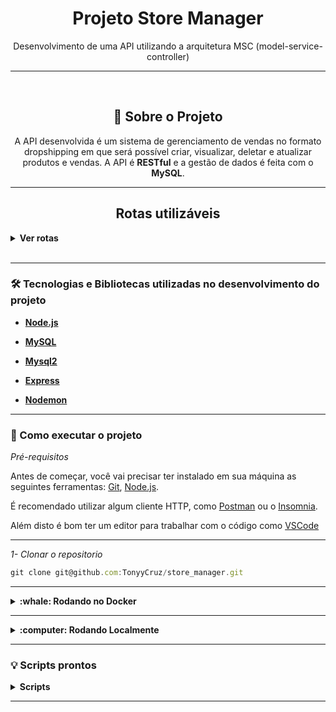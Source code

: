 <h1 align="center">Projeto Store Manager</h1>
<p align="center">Desenvolvimento de uma API utilizando a arquitetura MSC (model-service-controller)</p>

---

<br>

<h2 align="center">📃 Sobre o Projeto</h2>

<p align="center">A API desenvolvida é um sistema de gerenciamento de vendas no formato dropshipping em que será possível criar, visualizar, deletar e atualizar produtos e vendas. A API é <b>RESTful</b> e a gestão de dados é feita com o <b>MySQL</b>.
</p>

---

<h2 align="center">Rotas utilizáveis</h2>

<details>
  <summary><strong>Ver rotas</strong></summary><br />
  
  - POST `/products` para cadastrar produtos. Utilize um body nesse formato:

```jsx
  {
    "name": "ProductName"
  }
```
  
---
  
- POST `/sales` para cadastrar vendas. Utilize um body nesse formato:

```jsx
  [
    {
      "productId": 1,
      "quantity":3
    },
  ]
```
  
---

- GET `/products` ou `/sales` para receber todos os produtos ou vendas.

---

- GET `/products/:id` ou `/sales/:id` para receber produtos ou vendas de acordo com o id.

---

- GET `/products/search?q=<busca>` para buscar produto por palavra chave.

---

- DELETE `/products/:id` ou `/sales/:id` para deletar produtos ou vendas de acordo com o id.

---

- PUT `/products/:id` para atualizar o nome do produto. Utilize um body nesse formato:

```jsx
  {
    "name": "ProductName"
  }
```
---

- PUT `/sales/:id` para atualizar a venda. Utilize um body nesse formato:

```jsx
  [
    {
      "productId": 1,
      "quantity":2
    },
  ]
```

</details>

<br>

---

### 🛠 Tecnologias e Bibliotecas utilizadas no desenvolvimento do projeto

- **[Node.js](https://nodejs.org/en/)**

- **[MySQL](https://www.mysql.com/products/workbench/)**

- **[Mysql2](https://www.npmjs.com/package/mysql2)**

- **[Express](http://expressjs.com/pt-br/)**

- **[Nodemon](https://www.npmjs.com/package/nodemon)**


---

### 🚀 Como executar o projeto

_Pré-requisitos_

Antes de começar, você vai precisar ter instalado em sua máquina as seguintes ferramentas:
[Git](https://git-scm.com),
[Node.js](https://nodejs.org/en/).

É recomendado utilizar algum cliente HTTP, como [Postman](https://www.postman.com/) ou o [Insomnia](https://insomnia.rest/download).

Além disto é bom ter um editor para trabalhar com o código como [VSCode](https://code.visualstudio.com/)

---

_1- Clonar o repositorio_

```jsx
git clone git@github.com:TonyyCruz/store_manager.git
```

---


<details>
  <summary><strong>:whale: Rodando no Docker</strong></summary><br />
  
  ## Com Docker
 
 
_Rode o serviço `node` com o comando_

```jsx
docker-compose up -d
```

- Esse serviço irá inicializar dois containers chamados `store_manager e store_manager_db`, respectivamente.
  - A partir daqui você pode rodar o container via CLI ou abri-lo no VS Code.

_Via CLI use o comando_
```jsx
docker exec -it store_manager bash
```
- Ele te dará acesso ao terminal interativo do container store_manager(node) criado pelo compose, que está rodando em segundo plano.

_Instale as dependências `dentro do container` com_

```jsx
npm install
```

⚠️Atenção: Caso opte por utilizar o Docker, TODOS os scripts disponíveis no package.json devem ser executados DENTRO do container, ou seja, no terminal que aparece após a execução do comando docker exec.
  
  </details>
  
---
  
<details>
  <summary><strong>:computer: Rodando Localmente</strong></summary><br />
 
 _Instale as dependências com o comando_
 
 ```jsx
npm install
```
- Para rodar o projeto desta forma, **obrigatoriamente** você deve ter o `node` instalado em seu computador.
  - Recomenda-se a versão `^16`
  
 ⚠️Atenção: Não esqueça de renomear/configurar o arquivo .env.example
</details>

---


### 💡 Scripts prontos
<details>
  <summary><strong>Scripts</strong></summary><br />

  - Criar o banco de dados e gerar as tabelas:
  ```sh
    npm run migration
  ```

  - Limpar e popular o banco de dados:
  ```sh
    npm run seed
  ```

  - Iniciar o servidor Node:
  ```sh
    npm start
  ```

  - Iniciar o servidor Node com nodemon:
  ```sh
    npm run dev
  ```

  - Executar os testes de unidade:
  ```sh
    npm run test:mocha
  ```

  <br />
</details>

---
